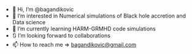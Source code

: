- 👋 Hi, I’m @bagandikovic
- 👀 I’m interested in Numerical simulations of Black hole accretion and Data science
- 🌱 I’m currently learning HARM-GRMHD code simulations
- 🔃 I’m looking forward to collaborations
- 📫 How to reach me => bagandikovic@gmail.com

<!---
bagandikovic/bagandikovic is a ✨ special ✨ repository because its `README.md` (this file) appears on your GitHub profile.
You can click the Preview link to take a look at your changes.
--->
